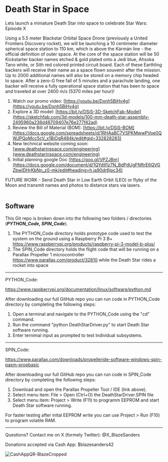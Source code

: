 # Death Star in Space
Lets launch a miniature Death Star into space to celebrate Star Wars: Episode X

Using a 5.5 meter Blackstar Orbital Space Drone (previously a United Frontiers Discovery rocket), we will be launching a 10 centimeter diameter spherical space station to 110 km, which is above the Kármán line - the official definition of outer space. At the core of the space station will be 50 Kickstarter backer names etched & gold plated onto a Jedi blue, Ahsoka Tano white, or Sith red colored printed circuit board. Each of these Earthling backers will receive their name as a space flown souvenir after the mission. Up to 2000 additional names will also be stored on a memory chip headed to space. After a zero-G free fall of 5 minutes and a parachute landing, one backer will receive a fully operational space station that has been to space and traveled at over 2400 m/s (5370 miles per hour)!  

1. Watch our promo video: [https://youtu.be/Dxnh5BiHv4g](https://youtu.be/Dxnh5BiHv4g) 
2. Explore a 3D model: [https://bit.ly/DSiS-3D-SketchFab-Model](https://sketchfab.com/3d-models/100-mm-death-star-assembly-2495960a236d46709407e76e277f42ad)
3. Review the Bill of Material (BOM): [https://bit.ly/DSiS-BOM](https://docs.google.com/spreadsheets/d/1RHAaBC7VSPKMwwPVoe0QWJPQoMcc5cV_x1BiOgR484k/edit#gid=332828283)
4. New technical website coming soon: [www.deathstarinspace.com/engineering](www.deathstarinspace.com/engineering) 
5. Initial planning google Doc [https://goo.gl/VPZJBm](https://docs.google.com/document/d/1QYdtl1z7N_BdPdUgFNftrE6QVGZbwIDHrKbNn_z0-mk/edit#heading=h.ja90dr6jpc34)

FUTURE WORK - Send Death Star in Low Earth Orbit (LEO) or flyby of the Moon and transmit names and photos to distance stars via lasers. <br> <br>

## Software

This Git repo is broken down into the following two folders / directories (***PYTHON_Code, SPIN_Code***). 
1. The PYTHON_Code directory holds prototype code used to test the system on the ground using a Raspberry Pi 3 B+ https://www.raspberrypi.org/products/raspberry-pi-3-model-b-plus/
2. The SPIN_Code directory holds the flight code that will be running on a Parallax Propeller 1 microcontroller https://www.parallax.com/product/32810 while the Death Star rides a rocket into space

***

PYTHON_Code: 

https://www.raspberrypi.org/documentation/linux/software/python.md

After downloading our full GitHub repo you can run code in PYTHON_Code directory by completing the following steps:
1. Open a terminal and navigate to the PYTHON_Code using the "cd" command.
2. Run the command "python DeathStarDriver.py" to start Death Star software running.
3. Enter ternimal input as prompted to test individual subsystems. 

*** 

SPIN_Code: 

https://www.parallax.com/downloads/propelleride-software-windows-spin-pasm-propbasic

After downloading our full GitHub repo you can run code in SPIN_Code directory by completing the following steps:
1. Download and open the Parallax Propeller Tool / IDE (link above).
2. Select menu item: File > Open (Ctrl+O) the DeathStarDriver.SPIN file
3. Select menu item: Project > Write (F11) to programm EEPROM and start Death Star software running. 

For faster testing after inital EEPROM write you can use Project > Run (F10) to program volatile RAM.

***

Questions? Contact me on X (formely Twitter): @X_BlazeSanders <br> 

Donations accepted via Cash App: $blazesanders42 

![CashAppQR-BlazeCropped](https://github.com/OpenSourceIronman/DeathStarInSpace/assets/28512994/ffe3e3be-d0be-4a93-8adf-7dedd0d704f9)


